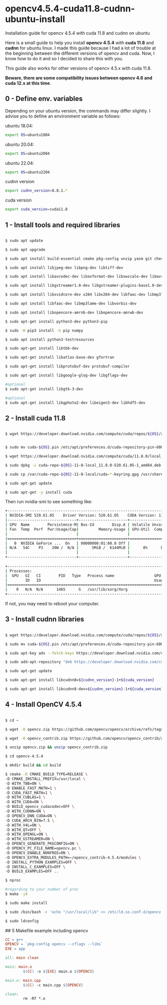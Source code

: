 # opencv4.5.4-cuda11.8-cudnn-ubuntu-install
Installation guide for opencv 4.5.4 with cuda 11.8 and cudnn on ubuntu

Here is a small guide to help you install **opencv 4.5.4** with **cuda 11.8** and **cudnn** for ubuntu linux. I made this guide because I had a lot of trouble at the beginning between the different versions of opencv and cuda. Now, I know how to do it and so I decided to share this with you.

This guide also works for other versions of opencv 4.5.x with cuda 11.8. 

**Beware, there are some compatibility issues between opencv 4.6 and cuda 12.x at this time**.

## 0 - Define env. variables

Depending on your ubuntu version, the commands may differ slightly. I advise you to define an environment variable as follows:

ubuntu 18.04:
```bash 
export OS=ubuntu1804
```


ubuntu 20.04:
```bash 
export OS=ubuntu2004
```


ubuntu 22.04:
```bash 
export OS=ubuntu2204
```

cudnn version
```bash 
export cudnn_version=8.8.1.*
```

cuda version
```bash 
export cuda_version=cuda11.8
```

## 1 - Install tools and required libraries

```bash

$ sudo apt update

$ sudo apt upgrade

$ sudo apt install build-essential cmake pkg-config unzip yasm git checkinstall

$ sudo apt install libjpeg-dev libpng-dev libtiff-dev

$ sudo apt install libavcodec-dev libavformat-dev libswscale-dev libavresample-dev

$ sudo apt install libgstreamer1.0-dev libgstreamer-plugins-base1.0-dev

$ sudo apt install libxvidcore-dev x264 libx264-dev libfaac-dev libmp3lame-dev libtheora-dev 

$ sudo apt install libfaac-dev libmp3lame-dev libvorbis-dev

$ sudo apt install libopencore-amrnb-dev libopencore-amrwb-dev

$ sudo apt-get install python3-dev python3-pip

$ sudo -H pip3 install -U pip numpy

$ sudo apt install python3-testresources

$ sudo apt-get install libtbb-dev

$ sudo apt-get install libatlas-base-dev gfortran

$ sudo apt-get install libprotobuf-dev protobuf-compiler

$ sudo apt-get install libgoogle-glog-dev libgflags-dev

#optional
$ sudo apt-get install libgtk-3-dev

#optional
$ sudo apt-get install libgphoto2-dev libeigen3-dev libhdf5-dev
```

## 2 - Install cuda 11.8

```bash

$ wget https://developer.download.nvidia.com/compute/cuda/repos/${OS}/x86_64/cuda-${OS}.pin


$ sudo mv cuda-${OS}.pin /etc/apt/preferences.d/cuda-repository-pin-600

$ wget https://developer.download.nvidia.com/compute/cuda/11.8.0/local_installers/cuda-repo-${OS}-11-8-local_11.8.0-520.61.05-1_amd64.deb

$ sudo dpkg -i cuda-repo-${OS}-11-8-local_11.8.0-520.61.05-1_amd64.deb

$ sudo cp /var/cuda-repo-${OS}-11-8-local/cuda-*-keyring.gpg /usr/share/keyrings/

$ sudo apt-get update

$ sudo apt-get -y install cuda

```

Then run nvidia-smi to see something like:

```bash
+-----------------------------------------------------------------------------+
| NVIDIA-SMI 520.61.05    Driver Version: 520.61.05    CUDA Version: 11.8     |
|-------------------------------+----------------------+----------------------+
| GPU  Name        Persistence-M| Bus-Id        Disp.A | Volatile Uncorr. ECC |
| Fan  Temp  Perf  Pwr:Usage/Cap|         Memory-Usage | GPU-Util  Compute M. |
|                               |                      |               MIG M. |
|===============================+======================+======================|
|   0  NVIDIA GeForce ...  On   | 00000000:01:00.0 Off |                  N/A |
| N/A   54C    P3    20W /  N/A |      5MiB /  6144MiB |      0%      Default |
|                               |                      |                  N/A |
+-------------------------------+----------------------+----------------------+
                                                                               
+-----------------------------------------------------------------------------+
| Processes:                                                                  |
|  GPU   GI   CI        PID   Type   Process name                  GPU Memory |
|        ID   ID                                                   Usage      |
|=============================================================================|
|    0   N/A  N/A      1465      G   /usr/lib/xorg/Xorg                  4MiB |
+-----------------------------------------------------------------------------+

```

If not, you may need to reboot your computer.

## 3 - Install cudnn libraries

```bash

$ wget https://developer.download.nvidia.com/compute/cuda/repos/${OS}/x86_64/cuda-${OS}.pin 

$ sudo mv cuda-${OS}.pin /etc/apt/preferences.d/cuda-repository-pin-600

$ sudo apt-key adv --fetch-keys https://developer.download.nvidia.com/compute/cuda/repos/${OS}/x86_64/3bf863cc.pub

$ sudo add-apt-repository "deb https://developer.download.nvidia.com/compute/cuda/repos/${OS}/x86_64/ /"

$ sudo apt-get update

$ sudo apt-get install libcudnn8=${cudnn_version}-1+${cuda_version}

$ sudo apt-get install libcudnn8-dev=${cudnn_version}-1+${cuda_version}

```
## 4 - Install OpenCV 4.5.4

```bash

$ cd ~

$ wget -O opencv.zip https://github.com/opencv/opencv/archive/refs/tags/4.5.4.zip

$ wget -O opencv_contrib.zip https://github.com/opencv/opencv_contrib/archive/refs/tags/4.5.4.zip

$ unzip opencv.zip && unzip opencv_contrib.zip

$ cd opencv-4.5.4

$ mkdir build && cd build

$ cmake -D CMAKE_BUILD_TYPE=RELEASE \
-D CMAKE_INSTALL_PREFIX=/usr/local \
-D WITH_TBB=ON \
-D ENABLE_FAST_MATH=1 \
-D CUDA_FAST_MATH=1 \
-D WITH_CUBLAS=1 \
-D WITH_CUDA=ON \
-D BUILD_opencv_cudacodec=OFF \
-D WITH_CUDNN=ON \
-D OPENCV_DNN_CUDA=ON \
-D CUDA_ARCH_BIN=7.5 \
-D WITH_V4L=ON \
-D WITH_QT=OFF \
-D WITH_OPENGL=ON \
-D WITH_GSTREAMER=ON \
-D OPENCV_GENERATE_PKGCONFIG=ON \
-D OPENCV_PC_FILE_NAME=opencv.pc \
-D OPENCV_ENABLE_NONFREE=ON \
-D OPENCV_EXTRA_MODULES_PATH=~/opencv_contrib-4.5.4/modules \
-D INSTALL_PYTHON_EXAMPLES=OFF \
-D INSTALL_C_EXAMPLES=OFF \
-D BUILD_EXAMPLES=OFF ..

$ nproc

#regarding to your number of proc
$ make -j4

$ sudo make install

$ sudo /bin/bash -c 'echo "/usr/local/lib" >> /etc/ld.so.conf.d/opencv.conf'

$ sudo ldconfig

```

## 5 Makefile example including opencv

```makefile
CC = g++
OPENCV = `pkg-config opencv --cflags --libs`
EXE = app

all: main clean

main: main.o
        $(CC) -o ${EXE} main.o ${OPENCV}

main.o: main.cpp 
        $(CC) -c main.cpp ${OPENCV}

clean:
        rm -Rf *.o

```

